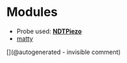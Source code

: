 
# Modules

* Probe used: __[NDTPiezo](/include/probes/auto/NDTPiezo.md)__
* [matty](/matty/)


[](@autogenerated - invisible comment)